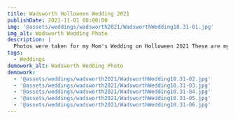 ```yaml
---
title: Wadsworth Holloween Wedding 2021
publishDate: 2021-11-01 00:00:00
img: '@assets/weddings/wadsworth2021/WadsworthWedding10.31-01.jpg'
img_alt: Wadsworth Wedding Photo
description: |
  Photos were taken for my Mom's Wedding on Holloween 2021 These are my favorites out of all the images I have.
tags:
  - Weddings
demowork_alt: Wadsworth Wedding Photo
demowork:
  - '@assets/weddings/wadsworth2021/WadsworthWedding10.31-02.jpg'
  - '@assets/weddings/wadsworth2021/WadsworthWedding10.31-03.jpg'
  - '@assets/weddings/wadsworth2021/WadsworthWedding10.31-04.jpg'
  - '@assets/weddings/wadsworth2021/WadsworthWedding10.31-05.jpg'
  - '@assets/weddings/wadsworth2021/WadsworthWedding10.31-06.jpg'
---
```

